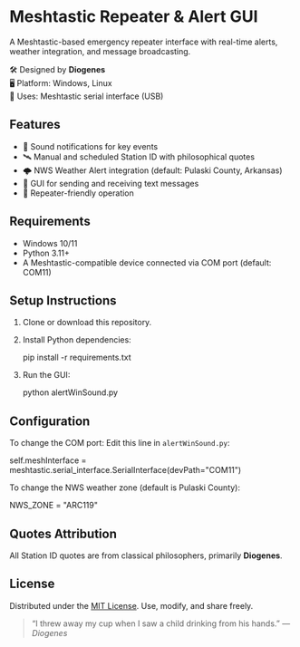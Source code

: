 
# Meshtastic Repeater & Alert GUI

A Meshtastic-based emergency repeater interface with real-time alerts, weather integration, and message broadcasting.

🛠️ Designed by **Diogenes**  
🖥️ Platform: Windows, Linux  
📡 Uses: Meshtastic serial interface (USB)

## Features

- 🔔 Sound notifications for key events
- 🛰️ Manual and scheduled Station ID with philosophical quotes
- 🌩️ NWS Weather Alert integration (default: Pulaski County, Arkansas)
- 📝 GUI for sending and receiving text messages
- 💬 Repeater-friendly operation

## Requirements

- Windows 10/11
- Python 3.11+
- A Meshtastic-compatible device connected via COM port (default: COM11)

## Setup Instructions

1. Clone or download this repository.

2. Install Python dependencies:
  
   pip install -r requirements.txt
   

3. Run the GUI:
   
   python alertWinSound.py
   

## Configuration

To change the COM port:
Edit this line in `alertWinSound.py`:

self.meshInterface = meshtastic.serial_interface.SerialInterface(devPath="COM11")


To change the NWS weather zone (default is Pulaski County):

NWS_ZONE = "ARC119"


## Quotes Attribution

All Station ID quotes are from classical philosophers, primarily **Diogenes**.

## License

Distributed under the [MIT License](LICENSE). Use, modify, and share freely.

> “I threw away my cup when I saw a child drinking from his hands.” — *Diogenes*
